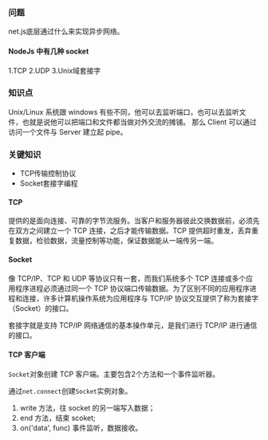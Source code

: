 ### 问题
net.js底层通过什么来实现异步网络。
#### NodeJs 中有几种 socket
1.TCP 2.UDP 3.Unix域套接字 
### 知识点
Unix/Linux 系统跟 windows 有些不同，他可以去监听端口，也可以去监听文件，也就是说他可以把端口和文件都当做对外交流的摊铺。
那么 Client 可以通过访问一个文件与 Server 建立起 pipe。
### 关键知识
- TCP传输控制协议
- Socket套接字编程
#### TCP
提供的是面向连接、可靠的字节流服务。当客户和服务器彼此交换数据前，必须先在双方之间建立一个 TCP 连接，之后才能传输数据。TCP 提供超时重发，丢弃重复数据，检验数据，流量控制等功能，保证数据能从一端传另一端。
#### Socket
像 TCP/IP、TCP 和 UDP 等协议只有一套，而我们系统多个 TCP 连接或多个应用程序进程必须通过同一个 TCP 协议端口传输数据。为了区别不同的应用程序进程和连接，许多计算机操作系统为应用程序与 TCP/IP 协议交互提供了称为套接字（Socket）的接口。

套接字就是支持 TCP/IP 网络通信的基本操作单元，是我们进行 TCP/IP 进行通信的接口。        
#### TCP 客户端
`Socket`对象创建 TCP 客户端。主要包含2个方法和一个事件监听器。

通过`net.connect`创建`Socket`实例对象。

1. write 方法，往 socket 的另一端写入数据；
2. end 方法，结束 scoket;
3. on('data', func) 事件监听，数据接收。